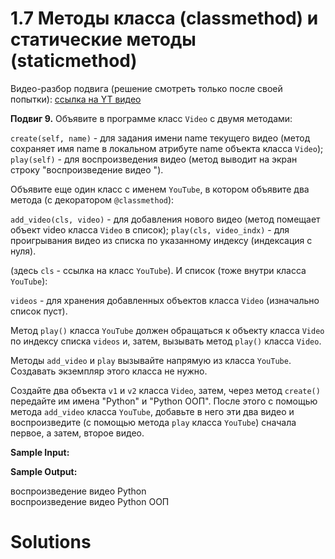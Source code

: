 # 1.7 Методы класса (classmethod) и статические методы (staticmethod)

Видео-разбор подвига (решение смотреть только после
своей попытки): [ссылка на YT видео](https://youtu.be/YkDq9p8n17A)

**Подвиг 9.** Объявите в программе класс `Video` 
с двумя методами:

`create(self, name)` - для задания имени name 
текущего видео (метод сохраняет имя name в локальном 
атрибуте name объекта класса `Video`);\
`play(self)` - для воспроизведения видео (метод выводит
на экран строку "воспроизведение видео <name>").

Объявите еще один класс с именем `YouTube`, в котором 
объявите два метода (с декоратором `@classmethod`):

`add_video(cls, video)` - для добавления нового видео
(метод помещает объект video класса `Video` в список);
`play(cls, video_indx)` - для проигрывания видео из 
списка по указанному индексу (индексация с нуля).

(здесь `cls` - ссылка на класс `YouTube`). И список (тоже 
внутри класса `YouTube`):

`videos` - для хранения добавленных объектов класса `Video`
(изначально список пуст).

Метод `play()` класса `YouTube` должен обращаться к объекту 
класса `Video` по индексу списка `videos` и, затем, вызывать
метод `play()` класса `Video`.

Методы `add_video` и `play` вызывайте напрямую из класса
`YouTube`. Создавать экземпляр этого класса не нужно.

Создайте два объекта `v1` и `v2` класса `Video`, затем, через 
метод `create()` передайте им имена "Python" и "Python ООП". 
После этого с помощью метода `add_video` класса `YouTube`,
добавьте в него эти два видео и воспроизведите (с помощью
метода `play` класса `YouTube`) сначала первое, а затем, 
второе видео.

**Sample Input:**

**Sample Output:**

воспроизведение видео Python\
воспроизведение видео Python ООП

# Solutions

```

```
